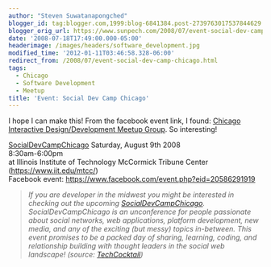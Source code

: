 ```yaml
---
author: "Steven Suwatanapongched"
blogger_id: tag:blogger.com,1999:blog-6841384.post-2739763017537844629
blogger_orig_url: https://www.sunpech.com/2008/07/event-social-dev-camp-chicago.html
date: '2008-07-18T17:49:00.000-05:00'
headerimage: /images/headers/software_development.jpg
modified_time: '2012-01-11T03:46:58.328-06:00'
redirect_from: /2008/07/event-social-dev-camp-chicago.html
tags:
  - Chicago
  - Software Development
  - Meetup
title: 'Event: Social Dev Camp Chicago'
---
```



I hope I can make this!  From the facebook event link, I found: <a href="https://webdesign.meetup.com/473/">Chicago Interactive Design/Development Meetup Group</a>.  So interesting!

<a href="https://barcamp.pbwiki.com/SocialDevCampChicago">SocialDevCampChicago</a>
Saturday, August 9th 2008<br />
8:30am-6:00pm<br />
at Illinois Institute of Technology McCormick Tribune Center (<a href="https://www.iit.edu/mtcc/">https://www.iit.edu/mtcc/</a>)<br />
Facebook event: <a href="https://www.facebook.com/event.php?eid=20586291919">https://www.facebook.com/event.php?eid=20586291919</a>

<blockquote><i>If you are developer in the midwest you might be interested in checking out the upcoming <a href="https://barcamp.pbwiki.com/SocialDevCampChicago">SocialDevCampChicago</a>. SocialDevCampChicago is an unconference for people passionate about social networks, web applications, platform development, new media, and any of the exciting (but messy) topics in-between. This event promises to be a packed day of sharing, learning, coding, and relationship building with thought leaders in the social web landscape! (source: <a href="https://techcocktail.com/home/2008/07/18/socialdevcampchicago-is-coming-soon-rsvp/">TechCocktail</a>)</i></blockquote>